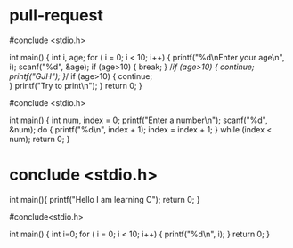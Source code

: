 # pull-request

#conclude <stdio.h>

int main()
{
    int i, age;
    for ( i = 0; i < 10; i++)
    {
        printf("%d\nEnter your age\n", i);
        scanf("%d", &age);
        if (age>10)
        {
            break;
        }
        /*if (age>10)
        {
            continue;
            printf("GJH");
        }*/
        if (age>10)
        {
            continue;  
        }
        printf("Try to print\n");
        }
    return 0;
}

#conclude <stdio.h>

int main()
{
    int num, index = 0;
    printf("Enter a number\n");
    scanf("%d", &num);
    do
    {
        printf("%d\n", index + 1);
        index = index + 1;
    } while (index < num);
    return 0;
}

# conclude <stdio.h>

int main(){
    printf("Hello I am learning C");
    return 0;
}

#conclude<stdio.h>

int main()
{
    int i=0;
    for ( i = 0; i < 10; i++)
    {
        printf("%d\n", i);
    }
    return 0;
}

